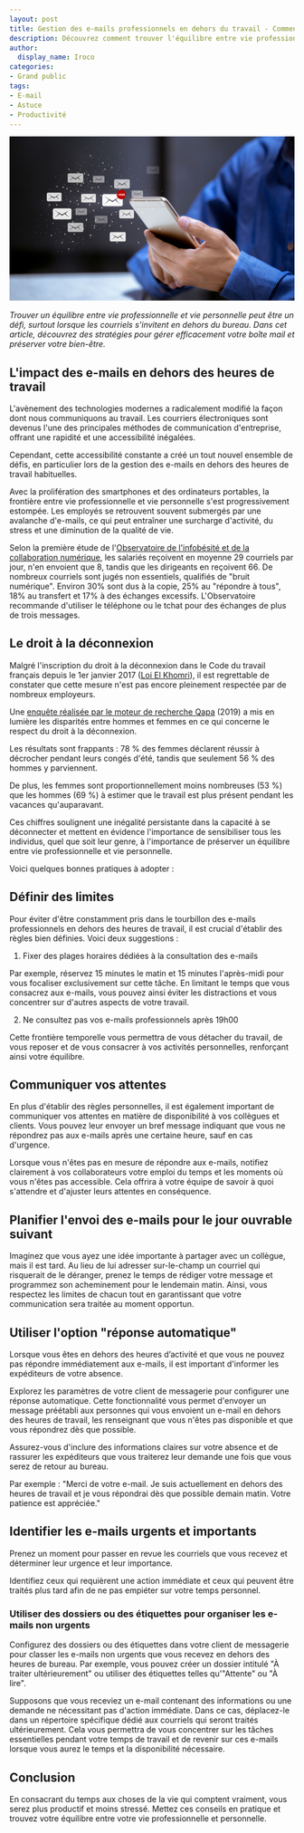 ```yaml
---
layout: post
title: Gestion des e-mails professionnels en dehors du travail - Comment trouver l'équilibre ?
description: Découvrez comment trouver l'équilibre entre vie professionnelle et vie personnelle en gérant efficacement vos e-mails professionnels en dehors du bureau. 
author:
  display_name: Iroco
categories:
- Grand public
tags:
- E-mail
- Astuce
- Productivité
---
```

![Illustration de l'article](/images/email-hors-bureau/email-hors-bureau.png)

*Trouver un équilibre entre vie professionnelle et vie personnelle peut être un défi, surtout lorsque les courriels s'invitent en dehors du bureau. Dans cet article, découvrez des stratégies pour gérer efficacement votre boîte mail et préserver votre bien-être.* 

## L'impact des e-mails en dehors des heures de travail

L'avènement des technologies modernes a radicalement modifié la façon dont nous communiquons au travail. Les courriers électroniques sont devenus l'une des principales méthodes de communication d'entreprise, offrant une rapidité et une accessibilité inégalées. 

Cependant, cette accessibilité constante a créé un tout nouvel ensemble de défis, en particulier lors de la gestion des e-mails en dehors des heures de travail habituelles.

Avec la prolifération des smartphones et des ordinateurs portables, la frontière entre vie professionnelle et vie personnelle s'est progressivement estompée. Les employés se retrouvent souvent submergés par une avalanche d'e-mails, ce qui peut entraîner une surcharge d'activité, du stress et une diminution de la qualité de vie.

Selon la première étude de l'[Observatoire de l'infobésité et de la collaboration numérique](https://www.infobesite.org/referentiel-annuel-de-l-oicn), les salariés reçoivent en moyenne 29 courriels par jour, n'en envoient que 8, tandis que les dirigeants en reçoivent 66. De nombreux courriels sont jugés non essentiels, qualifiés de "bruit numérique". Environ 30% sont dus à la copie, 25% au "répondre à tous", 18% au transfert et 17% à des échanges excessifs. L'Observatoire recommande d'utiliser le téléphone ou le tchat pour des échanges de plus de trois messages.

## Le droit à la déconnexion 

Malgré l'inscription du droit à la déconnexion dans le Code du travail français depuis le 1er janvier 2017 ([Loi El Khomri](https://travail-emploi.gouv.fr/archives/archives-courantes/loi-travail-2016/les-principales-mesures-de-la-loi-travail/article/droit-a-la-deconnexion)), il est regrettable de constater que cette mesure n'est pas encore pleinement respectée par de nombreux employeurs. 

Une [enquête réalisée par le moteur de recherche Qapa](https://www.usinenouvelle.com/article/etude-vacances-quand-les-femmes-deconnectent-les-hommes-se-plaignent.N564667) (2019) a mis en lumière les disparités entre hommes et femmes en ce qui concerne le respect du droit à la déconnexion.

Les résultats sont frappants : 78 % des femmes déclarent réussir à décrocher pendant leurs congés d'été, tandis que seulement 56 % des hommes y parviennent.

De plus, les femmes sont proportionnellement moins nombreuses (53 %) que les hommes (69 %) à estimer que le travail est plus présent pendant les vacances qu'auparavant. 

Ces chiffres soulignent une inégalité persistante dans la capacité à se déconnecter et mettent en évidence l'importance de sensibiliser tous les individus, quel que soit leur genre, à l'importance de préserver un équilibre entre vie professionnelle et vie personnelle.

Voici quelques bonnes pratiques à adopter : 

## Définir des limites

Pour éviter d'être constamment pris dans le tourbillon des
e-mails professionnels en dehors des heures de travail, il est crucial d'établir des règles bien définies. Voici deux suggestions :

1. Fixer des plages horaires dédiées à la consultation des e-mails

Par exemple, réservez 15 minutes le matin et 15 minutes l'après-midi pour vous focaliser exclusivement sur cette tâche. En limitant le temps que vous consacrez aux e-mails, vous pouvez ainsi éviter les distractions et vous concentrer sur d'autres aspects de votre travail.

2. Ne consultez pas vos e-mails professionnels après 19h00

Cette frontière temporelle vous permettra de vous détacher du travail, de vous reposer et de vous consacrer à vos activités personnelles, renforçant ainsi votre équilibre.

## Communiquer vos attentes

En plus d'établir des règles personnelles, il est également important de communiquer vos attentes en matière de disponibilité à vos collègues et clients. Vous pouvez leur envoyer un bref message indiquant que vous ne répondrez pas aux e-mails après une certaine heure, sauf en cas d'urgence.

Lorsque vous n'êtes pas en mesure de répondre aux e-mails, notifiez clairement à vos collaborateurs votre emploi du temps et les moments où vous n'êtes pas accessible. Cela offrira à votre équipe de savoir à quoi s'attendre et d'ajuster leurs attentes en conséquence.

## Planifier l'envoi des e-mails pour le jour ouvrable suivant

Imaginez que vous ayez une idée importante à partager avec un collègue, mais il est tard. Au lieu de lui adresser sur-le-champ un courriel  qui risquerait de le déranger, prenez le temps de rédiger votre message et programmez son acheminement pour le lendemain matin. Ainsi, vous respectez les limites de chacun tout en garantissant que votre communication sera traitée au moment opportun.

## Utiliser l'option "réponse automatique" 

Lorsque vous êtes en dehors des heures d’activité et que vous ne pouvez pas répondre immédiatement aux e-mails, il est important d'informer les expéditeurs de votre absence.

Explorez les paramètres de votre client de messagerie pour configurer une réponse automatique. Cette fonctionnalité vous permet d'envoyer un message préétabli aux personnes qui vous envoient un e-mail en dehors des heures de travail, les renseignant que vous n'êtes pas disponible et que vous répondrez dès que possible.

Assurez-vous d'inclure des informations claires sur votre absence et de rassurer les expéditeurs que vous traiterez leur demande une fois que vous serez de retour au bureau. 

Par exemple : "Merci de votre e-mail. Je suis actuellement en dehors des heures de travail et je vous répondrai dès que possible demain matin. Votre patience est appréciée."

## Identifier les e-mails urgents et importants

Prenez un moment pour passer en revue les courriels que vous recevez et déterminer leur urgence et leur importance. 

Identifiez ceux qui requièrent une action immédiate et ceux qui peuvent être traités plus tard afin de ne pas empiéter sur votre temps personnel.

### Utiliser des dossiers ou des étiquettes pour organiser les e-mails non urgents

Configurez des dossiers ou des étiquettes dans votre client de messagerie pour classer les e-mails non urgents que vous recevez en dehors des heures de bureau. Par exemple, vous pouvez créer un dossier intitulé "À traiter ultérieurement" ou utiliser des étiquettes telles qu'"Attente" ou "À lire".

Supposons que vous receviez un e-mail contenant des informations ou une demande ne nécessitant pas d'action immédiate. Dans ce cas, déplacez-le dans un répertoire spécifique dédié aux courriels qui seront traités ultérieurement. Cela vous permettra de vous concentrer sur les tâches essentielles pendant votre temps de travail et de revenir sur ces e-mails lorsque vous aurez le temps et la disponibilité nécessaire.

## Conclusion

En consacrant du temps aux choses de la vie qui comptent vraiment, vous serez plus productif et moins stressé. Mettez ces conseils en pratique et trouvez votre équilibre entre votre vie professionnelle et personnelle.
